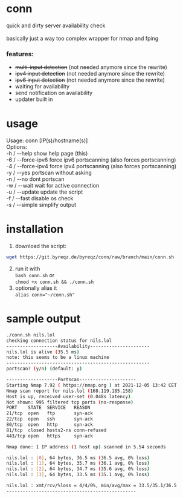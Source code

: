 # conn

quick and dirty server availability check <br> <br>
basically just a way too complex wrapper for nmap and fping <br>

### features: 
- ~~multi-input detection~~ (not needed anymore since the rewrite)
- ~~ipv4 input detection~~ (not needed anymore since the rewrite)
- ~~ipv6 input detection~~ (not needed anymore since the rewrite)
- waiting for availability
- send notification on availability
- updater built in

# usage
Usage: conn <args> [IP(s)/hostname(s)] <br>
Options: <br>
  -h / --help       show help page (this) <br>
  -6 / --force-ipv6 force ipv6 portscanning (also forces portscanning) <br>
  -4 / --force-ipv4 force ipv4 portscanning (also forces portscanning) <br>
  -y / --yes        portscan without asking <br>
  -n / --no         dont portscan <br>
  -w / --wait       wait for active connection <br>
  -u / --update     update the script <br>
  -f / --fast       disable os check <br>
  -s / --simple     simplify output <br>

# installation
1. download the script: <br>
```bash
wget https://git.byreqz.de/byreqz/conn/raw/branch/main/conn.sh
```
2. run it with <br>
``
bash conn.sh
``
or <br>
``
chmod +x conn.sh && ./conn.sh
``
3. optionally alias it <br>
``alias conn="~/conn.sh"``

# sample output
```bash
./conn.sh nils.lol
checking connection status for nils.lol
-------------------Availability----------------------
nils.lol is alive (35.5 ms)
note: this seems to be a linux machine
-----------------------------------------------------
portscan? (y/n) (default: y)

-------------------Portscan---------------------
Starting Nmap 7.92 ( https://nmap.org ) at 2021-12-05 13:42 CET
Nmap scan report for nils.lol (168.119.185.158)
Host is up, received user-set (0.048s latency).
Not shown: 995 filtered tcp ports (no-response)
PORT    STATE  SERVICE   REASON
21/tcp  open   ftp       syn-ack
22/tcp  open   ssh       syn-ack
80/tcp  open   http      syn-ack
81/tcp  closed hosts2-ns conn-refused
443/tcp open   https     syn-ack

Nmap done: 1 IP address (1 host up) scanned in 5.54 seconds

nils.lol : [0], 64 bytes, 36.5 ms (36.5 avg, 0% loss)
nils.lol : [1], 64 bytes, 35.7 ms (36.1 avg, 0% loss)
nils.lol : [2], 64 bytes, 34.7 ms (35.6 avg, 0% loss)
nils.lol : [3], 64 bytes, 33.5 ms (35.1 avg, 0% loss)

nils.lol : xmt/rcv/%loss = 4/4/0%, min/avg/max = 33.5/35.1/36.5
------------------------------------------------
```
